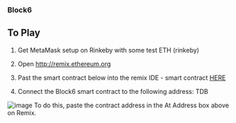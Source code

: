 ### Block6


## To Play

1) Get MetaMask setup on Rinkeby with some test ETH (rinkeby)

2) Open http://remix.ethereum.org

3) Past the smart contract below into the remix IDE - smart contract [HERE](https://raw.githubusercontent.com/ConsenSys/block6/master/contracts/Puzzel.sol?token=ABmxGB6-HHSjkF7vvSERhb_sA_iF9JMGks5bv4k7wA%3D%3D)

4) Connect the Block6 smart contract to the following address: TDB



![image](https://user-images.githubusercontent.com/1683736/46492546-df204780-c7db-11e8-926e-4db2a8d9e1f1.png)
To do this, paste the contract address in the At Address box above on Remix.
